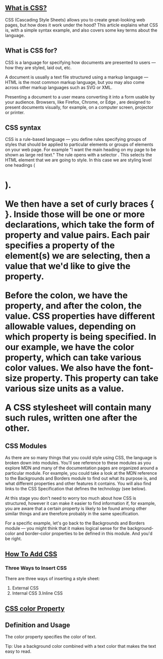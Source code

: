 ## [What is CSS?](https://developer.mozilla.org/en-US/docs/Learn/CSS/First_steps/What_is_CSS)

CSS (Cascading Style Sheets) allows you to create great-looking web pages, but how does it work under the hood? This article explains what CSS is, with a simple syntax example, and also covers some key terms about the language.

## What is CSS for?
 CSS is a language for specifying how documents are presented to users — how they are styled, laid out, etc.

A document is usually a text file structured using a markup language — HTML is the most common markup language, but you may also come across other markup languages such as SVG or XML.

Presenting a document to a user means converting it into a form usable by your audience. Browsers, like Firefox, Chrome, or Edge , are designed to present documents visually, for example, on a computer screen, projector or printer.

## CSS syntax
CSS is a rule-based language — you define rules specifying groups of styles that should be applied to particular elements or groups of elements on your web page. For example "I want the main heading on my page to be shown as large red text."
The rule opens with a selector . This selects the HTML element that we are going to style. In this case we are styling level one headings (<h1>).

We then have a set of curly braces { }. Inside those will be one or more declarations, which take the form of property and value pairs. Each pair specifies a property of the element(s) we are selecting, then a value that we'd like to give the property.

Before the colon, we have the property, and after the colon, the value. CSS properties have different allowable values, depending on which property is being specified. In our example, we have the color property, which can take various color values. We also have the font-size property. This property can take various size units as a value.

A CSS stylesheet will contain many such rules, written one after the other.
## CSS Modules
As there are so many things that you could style using CSS, the language is broken down into modules. You'll see reference to these modules as you explore MDN and many of the documentation pages are organized around a particular module. For example, you could take a look at the MDN reference to the Backgrounds and Borders module to find out what its purpose is, and what different properties and other features it contains. You will also find links to the CSS Specification that defines the technology (see below).

At this stage you don't need to worry too much about how CSS is structured, however it can make it easier to find information if, for example, you are aware that a certain property is likely to be found among other similar things and are therefore probably in the same specification. 

For a specific example, let's go back to the Backgrounds and Borders module — you might think that it makes logical sense for the background-color and border-color properties to be defined in this module. And you'd be right.
## [How To Add CSS](https://www.w3schools.com/css/css_howto.asp)
### Three Ways to Insert CSS
There are three ways of inserting a style sheet:

1. External CSS
2. Internal CSS
3.Inline CSS
## [CSS color Property](https://www.w3schools.com/cssref/pr_text_color.asp)
## Definition and Usage

The color property specifies the color of text.

Tip: Use a background color combined with a text color that makes the text easy to read.